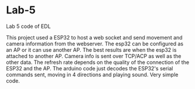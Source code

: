 # Lab-5
Lab  5 code of EDL

This project used a ESP32 to host a web socket and send movement and camera information from the webserver. The esp32 can be configured as an AP or it can use another AP. 
The best results are when the esp32 is attached to another AP. Camera info is sent over TCP/ACP as well as the other data. The refresh rate depends on the quality of the connection
of the ESP32 and the AP. 
The arduino code just decodes the ESP32's serial commands sent, moving in 4 directions and playing sound. Very simple code.

